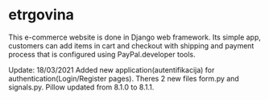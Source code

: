 # etrgovina
This e-commerce website is done in Django web framework. Its simple app, customers can add items in cart and checkout with shipping and payment process that is configured using PayPal.developer tools.

Update: 18/03/2021
Added new application(autentifikacija) for authentication(Login/Register pages). Theres 2 new files form.py and signals.py.
Pillow updated from 8.1.0 to 8.1.1.
